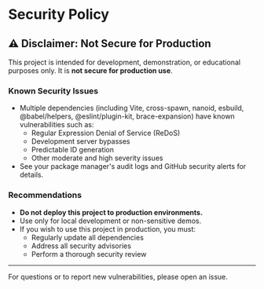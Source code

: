 # Security Policy

## ⚠️ Disclaimer: Not Secure for Production

This project is intended for development, demonstration, or educational purposes only. It is **not secure for production use**.

### Known Security Issues
- Multiple dependencies (including Vite, cross-spawn, nanoid, esbuild, @babel/helpers, @eslint/plugin-kit, brace-expansion) have known vulnerabilities such as:
  - Regular Expression Denial of Service (ReDoS)
  - Development server bypasses
  - Predictable ID generation
  - Other moderate and high severity issues
- See your package manager's audit logs and GitHub security alerts for details.

### Recommendations
- **Do not deploy this project to production environments.**
- Use only for local development or non-sensitive demos.
- If you wish to use this project in production, you must:
  - Regularly update all dependencies
  - Address all security advisories
  - Perform a thorough security review

---

For questions or to report new vulnerabilities, please open an issue.